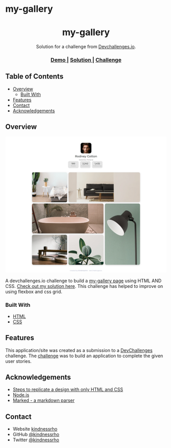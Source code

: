 # my-gallery

<!-- Please update value in the {}  -->

<h1 align="center">my-gallery</h1>

<div align="center">
   Solution for a challenge from  <a href="http://devchallenges.io" target="_blank">Devchallenges.io</a>.
</div>

<div align="center">
  <h3>
    <a href="https://my-gallerychallenge.netlify.app/">
      Demo
    </a>
    <span> | </span>
    <a href="https://github.com/kindnessrho/my-gallery">
      Solution
    </a>
    <span> | </span>
    <a href="https://devchallenges.io/challenges/gcbWLxG6wdennelX7b8I">
      Challenge
    </a>
  </h3>
</div>

<!-- TABLE OF CONTENTS -->

## Table of Contents

- [Overview](#overview)
  - [Built With](#built-with)
- [Features](#features)
- [Contact](#contact)
- [Acknowledgements](#acknowledgements)

<!-- OVERVIEW -->

## Overview

![screenshot](./screenshot.png)

A devchallenges.io challenge to build a [ my-gallery page](https://devchallenges.io/challenges/gcbWLxG6wdennelX7b8I) using HTML AND CSS. [Check out my solution here](https://my-gallerychallenge.netlify.app/).
This challenge has helped to improve on using flexbox and css grid.


### Built With

<!-- This section should list any major frameworks that you built your project using. Here are a few examples.-->

- [HTML](https://html.com/)
- [CSS](https://developer.mozilla.org/en-US/docs/Web/CSS)


## Features

<!-- List the features of your application or follow the template. Don't share the figma file here :) -->

This application/site was created as a submission to a [DevChallenges](https://devchallenges.io/challenges) challenge. The [challenge](https://devchallenges.io/challenges/gcbWLxG6wdennelX7b8I) was to build an application to complete the given user stories.


## Acknowledgements

<!-- This section should list any articles or add-ons/plugins that helps you to complete the project. This is optional but it will help you in the future. For exmpale -->

- [Steps to replicate a design with only HTML and CSS](https://devchallenges-blogs.web.app/how-to-replicate-design/)
- [Node.js](https://nodejs.org/)
- [Marked - a markdown parser](https://github.com/chjj/marked)

## Contact

- Website [kindnessrho](https://kindnessrho.netlify.app)
- GitHub [@kindnessrho](https://{github.com/kindnessrho)
- Twitter [@kindnessrho](https://{twitter.com/kindnessrho)
